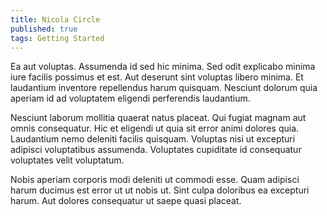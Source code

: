 ```yaml
---
title: Nicola Circle
published: true
tags: Getting Started
---
```


Ea aut voluptas. Assumenda id sed hic minima. Sed odit explicabo minima iure facilis possimus et est. Aut deserunt sint voluptas libero minima. Et laudantium inventore repellendus harum quisquam. Nesciunt dolorum quia aperiam id ad voluptatem eligendi perferendis laudantium.

Nesciunt laborum mollitia quaerat natus placeat. Qui fugiat magnam aut omnis consequatur. Hic et eligendi ut quia sit error animi dolores quia. Laudantium nemo deleniti facilis quisquam. Voluptas nisi ut excepturi adipisci voluptatibus assumenda. Voluptates cupiditate id consequatur voluptates velit voluptatum.

Nobis aperiam corporis modi deleniti ut commodi esse. Quam adipisci harum ducimus est error ut ut nobis ut. Sint culpa doloribus ea excepturi harum. Aut dolores consequatur ut saepe quasi placeat.